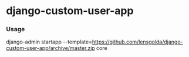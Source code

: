# django-custom-user-app

### Usage
django-admin startapp --template=https://github.com/lensgolda/django-custom-user-app/archive/master.zip core
